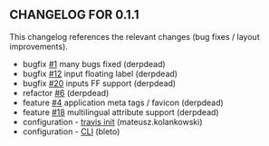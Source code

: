 ## CHANGELOG FOR 0.1.1

This changelog references the relevant changes (bug fixes / layout improvements).

- bugfix [#1](https://github.com/ergonode/frontend/issues/1) many bugs fixed (derpdead)
- bugfix [#12](https://github.com/ergonode/frontend/issues/12) input floating label (derpdead)
- bugfix [#20](https://github.com/ergonode/frontend/issues/20) inputs FF support (derpdead)
- refactor [#6](https://github.com/ergonode/frontend/issues/16) (derpdead)
- feature [#4](https://github.com/ergonode/frontend/issues/4) application meta tags / favicon (derpdead)
- feature [#18](https://github.com/ergonode/frontend/issues/18) multilingual attribute support (derpdead)
- configuration - [travis init](https://github.com/ergonode/frontend/issues/7) (mateusz.kolankowski)
- configuration - [CLI](https://github.com/ergonode/frontend/issues/8) (bleto)
